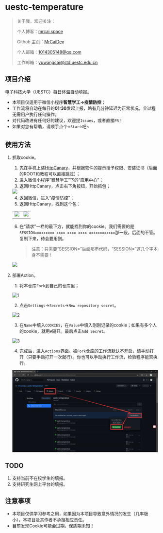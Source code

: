# uestc-temperature

> 关于我，欢迎关注：
>
> 个人博客：[mrcai.space](https://mrcai.space)
>
> Github 主页：[MrCaiDev](https://github.com/MrCaiDev)
>
> 个人邮箱：[1014305148@qq.com](mailto:1014305148@qq.com)
>
> 工作邮箱：[yuwangcai@std.uestc.edu.cn](mailto:yuwangcai@std.uestc.edu.cn)

## 项目介绍

电子科技大学（UESTC）每日体温自动填报。

- 本项目仅适用于微信小程序**智慧学工→疫情防控**；
- 工作流将自动在每日的**01:30**发起上报，略有几分钟延迟为正常状况，全过程无需用户执行任何操作。
- 对代码改进有任何好的建议，欢迎提`Issues`，或者直接`PR`！
- 如果对您有帮助，请顺手点个⭐`Star`⭐吧~

## 使用方法

1. 抓取cookie。

   1. 先在手机上装[HttpCanary](http://a.downxy.com/anzhuo/httpcanary3.3.6_anfensi.com.apk)，并根据软件的提示授予权限、安装证书（后面的ROOT和教程可以直接跳过）；
   2. 进入微信小程序“智慧学工”下的“应用中心”；
   3. 返回HttpCanary，点击右下角按钮，开始抓包；

   <img src="https://raw.githubusercontent.com/MrCaiDev/uestc-temperature/master/images/2021-11-10-13-41-58.png" width=300 border=0>

   4. 返回微信，进入“疫情防控”；
   5. 返回HttpCanary，找到这个包：

   <table><tr>
     <td><img src="https://raw.githubusercontent.com/MrCaiDev/uestc-temperature/master/images/2021-11-10-13-44-16.png" width=300 border=0></td>
     <td><img src="https://raw.githubusercontent.com/MrCaiDev/uestc-temperature/master/images/2021-11-10-13-45-14.png" width=300 border=0></td>
     </tr></table>

   6. 在“请求”一栏的最下方，就能找到你的cookie。我们需要的是`SESSION=xxxxxxxx-xxxx-xxxx-xxxx-xxxxxxxxxxxx`那一段，后面的不管。复制下来，待会要用到。

      > 注意：只需要“SESSION=”后面那串代码，“SESSION=”这几个字本身不需要！

   <img src="https://raw.githubusercontent.com/MrCaiDev/uestc-temperature/master/images/2021-11-10-13-46-00.png" width=300 border=0>

2. 部署Action。

   1. 将本仓库`Fork`到自己的仓库里；

   ![1](https://raw.githubusercontent.com/MrCaiDev/uestc-temperature/master/images/1.png)

   2. 点击`Settings`→`Secrets`→`New repository secret`。

   ![2](https://raw.githubusercontent.com/MrCaiDev/uestc-temperature/master/images/2.png)

   3. 在`Name`中填入`COOKIES`，在`Value`中填入刚刚记录的cookie；如果有多个人的cookie，就用`#`隔开。最后点击`Add Secret`。

   ![3](https://raw.githubusercontent.com/MrCaiDev/uestc-temperature/master/images/3.png)

   4. 完成后，进入`Actions`界面。被`Fork`仓库的工作流默认不开启，请手动打开（只要手动打开一次就行）。你也可以手动执行工作流，检验程序能否执行。

   ![4](images/2021-11-10-17-00-54.png)

## TODO

1. 支持当前不在校学生的填报。
2. 支持研究生网上平台的填报。

## 注意事项

- 本项目仅供学习参考之用，如果因为本项目导致意外情况的发生（几率极小），本项目及其作者不承担相应责任。
- 目前发现Cookie可能会过期，保质期未知！
